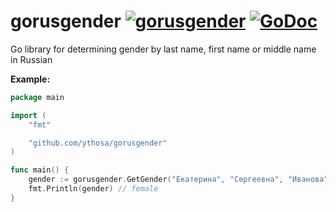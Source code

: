 # gorusgender [![gorusgender](https://github.com/ythosa/gorusgender/actions/workflows/go.yml/badge.svg)](https://github.com/ythosa/gorusgender/actions/workflows/go.yml) [![GoDoc](https://godoc.org/github.com/ythosa/gorusgender?status.svg)](https://pkg.go.dev/github.com/ythosa/gorusgender)

Go library for determining gender by last name, first name or middle name in Russian

**Example:**
```go
package main

import (
	"fmt"

	"github.com/ythosa/gorusgender"
)

func main() {
	gender := gorusgender.GetGender("Екатерина", "Сергеевна", "Иванова")
	fmt.Println(gender) // female
}
```
